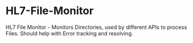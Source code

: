 # HL7-File-Monitor
HL7 File Monitor - Monitors Directories, used by different APIs to process Files. Should help with Error tracking and resolving.
